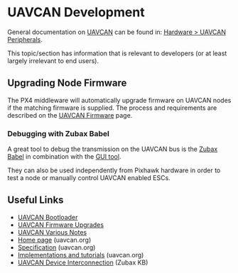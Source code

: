 # UAVCAN Development

General documentation on [UAVCAN](http://uavcan.org) can be found in: [Hardware > UAVCAN Peripherals](../uavcan/README.md).

This topic/section has information that is relevant to developers (or at least largely irrelevant to end users).

## Upgrading Node Firmware

The PX4 middleware will automatically upgrade firmware on UAVCAN nodes if the matching firmware is supplied.
The process and requirements are described on the [UAVCAN Firmware](../uavcan/node_firmware.md) page.

### Debugging with Zubax Babel

A great tool to debug the transmission on the UAVCAN bus is the [Zubax Babel](https://zubax.com/products/babel) in combination with the [GUI tool](http://uavcan.org/GUI_Tool/Overview/).

They can also be used independently from Pixhawk hardware in order to test a node or manually control UAVCAN enabled ESCs.


## Useful Links

- [UAVCAN Bootloader](../uavcan/bootloader_installation.md)
- [UAVCAN Firmware Upgrades](../uavcan/node_firmware.md)
- [UAVCAN Various Notes](../uavcan/notes.md)
- [Home page](http://uavcan.org) (uavcan.org)
- [Specification](https://uavcan.org/specification/) (uavcan.org)
- [Implementations and tutorials](http://uavcan.org/Implementations) (uavcan.org)
- [UAVCAN Device Interconnection](https://kb.zubax.com/display/MAINKB/UAVCAN+device+interconnection) (Zubax KB)


